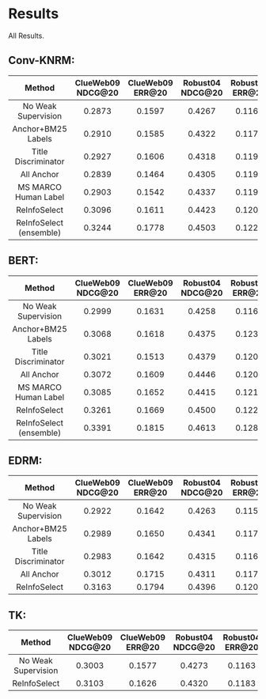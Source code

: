 # Results
All Results.

## Conv-KNRM:

|Method|ClueWeb09 NDCG@20|ClueWeb09 ERR@20|Robust04 NDCG@20|Robust04 ERR@20|ClueWeb12 NDCG@20|ClueWeb12 ERR@20|
|:----:|:---------------:|:--------------:|:--------------:|:-------------:|:---------------:|:--------------:|
|No Weak Supervision|0.2873|0.1597|0.4267|0.1168|0.1123|0.0915|
|Anchor+BM25 Labels|0.2910|0.1585|0.4322|0.1179|0.1181|0.0978|
|Title Discriminator|0.2927|0.1606|0.4318|0.1193|0.1176|0.0975|
|All Anchor|0.2839|0.1464|0.4305|0.1190|0.1119|0.0906|
|MS MARCO Human Label|0.2903|0.1542|0.4337|0.1194|0.1183|0.0981|
|ReInfoSelect|0.3096|0.1611|0.4423|0.1202|0.1225|0.1044|
|ReInfoSelect (ensemble)|0.3244|0.1778|0.4503|0.1227|0.1279|0.1042|

## BERT:

|Method|ClueWeb09 NDCG@20|ClueWeb09 ERR@20|Robust04 NDCG@20|Robust04 ERR@20|ClueWeb12 NDCG@20|ClueWeb12 ERR@20|
|:----:|:---------------:|:--------------:|:--------------:|:-------------:|:---------------:|:--------------:|
|No Weak Supervision|0.2999|0.1631|0.4258|0.1163|0.1190|0.0963|
|Anchor+BM25 Labels|0.3068|0.1618|0.4375|0.1233|0.1160|0.0990|
|Title Discriminator|0.3021|0.1513|0.4379|0.1202|0.1162|0.0981|
|All Anchor|0.3072|0.1609|0.4446|0.1206|0.1208|0.0965|
|MS MARCO Human Label|0.3085|0.1652|0.4415|0.1213|0.1207|0.1024|
|ReInfoSelect|0.3261|0.1669|0.4500|0.1220|0.1276|0.0997|
|ReInfoSelect (ensemble)|0.3391|0.1815|0.4613|0.1287|0.1302|0.1038|

## EDRM:

|Method|ClueWeb09 NDCG@20|ClueWeb09 ERR@20|Robust04 NDCG@20|Robust04 ERR@20|ClueWeb12 NDCG@20|ClueWeb12 ERR@20|
|:----:|:---------------:|:--------------:|:--------------:|:-------------:|:---------------:|:--------------:|
|No Weak Supervision|0.2922|0.1642|0.4263|0.1158|0.1119|0.0910|
|Anchor+BM25 Labels|0.2989|0.1650|0.4341|0.1179|0.1172|0.0947|
|Title Discriminator|0.2983|0.1642|0.4315|0.1167|0.1176|0.0950|
|All Anchor|0.3012|0.1715|0.4311|0.1175|0.1167|0.0958|
|ReInfoSelect|0.3163|0.1794|0.4396|0.1208|0.1215|0.0980|

## TK:

|Method|ClueWeb09 NDCG@20|ClueWeb09 ERR@20|Robust04 NDCG@20|Robust04 ERR@20|ClueWeb12 NDCG@20|ClueWeb12 ERR@20|
|:----:|:---------------:|:--------------:|:--------------:|:-------------:|:---------------:|:--------------:|
|No Weak Supervision|0.3003|0.1577|0.4273|0.1163|0.1192|0.0991|
|ReInfoSelect|0.3103|0.1626|0.4320|0.1183|0.1297|0.1043|

